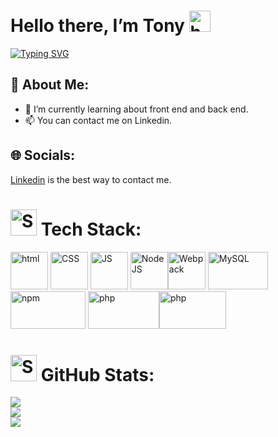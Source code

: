 # Hello there, I’m Tony <img src="https://raw.githubusercontent.com/MartinHeinz/MartinHeinz/master/wave.gif" alt="hello" width="34" height="34">

[![Typing SVG](https://readme-typing-svg.demolab.com?font=Fira+Code&pause=1000&width=600&height=40&lines=Welcome+to+my+profile;I'm+a+web+developper+junior;Love+create+and+learning+;Anime+fan+%3AD)](https://git.io/typing-svg)
## 💫 About Me:
- 🌱 I’m currently learning about front end and back end. <br>
- 📫 You can contact me on Linkedin. 


## 🌐 Socials:
<a href = "https://www.linkedin.com/in/tony-bruchon/">Linkedin</a> is the best way to contact me. 

# <img src="https://camo.githubusercontent.com/f11b92476ee793cfe97f20e0564ab552bd9bd670179d7b6772c59bb4d3218ca6/68747470733a2f2f692e70696e696d672e636f6d2f6f726967696e616c732f36352f63342f66342f36356334663435323537316265313236316539633632336637646134383861632e676966" alt="Stats" width="42" height="42"> Tech Stack:

<img src="https://raw.githubusercontent.com/dustin100/dustin100/master/assests/html5-original.svg" alt="html" width="60" height="60"> <img src="https://raw.githubusercontent.com/dustin100/dustin100/master/assests/css3-original.svg" alt="CSS" width="60" height="60"> <img src="https://raw.githubusercontent.com/dustin100/dustin100/master/assests/javascript-plain.svg" alt="JS" width="60" height="60"> <img src="https://raw.githubusercontent.com/dustin100/dustin100/master/assests/nodejs-original.svg" alt="Node JS" width="60" height="60"><img src="https://raw.githubusercontent.com/webpack/media/3e52c178e6ad2428585a2cbf5d22d6dbe0697f0f/logo/icon.svg" alt="Webpack" width="60" height="60"> <img src="https://1000logos.net/wp-content/uploads/2020/08/MySQL-Logo.png" alt="MySQL" width="96" height="60"> <img src="https://upload.wikimedia.org/wikipedia/commons/thumb/d/db/Npm-logo.svg/540px-Npm-logo.svg.png?20140904162625" alt="npm" width="120" height="60"> <img src="https://upload.wikimedia.org/wikipedia/commons/2/27/PHP-logo.svg" alt="php" width="114" height="60"><img src="https://logos-world.net/wp-content/uploads/2021/02/Docker-Emblem.png" alt="php" width="107" height="60">

# <img src="https://camo.githubusercontent.com/f11b92476ee793cfe97f20e0564ab552bd9bd670179d7b6772c59bb4d3218ca6/68747470733a2f2f692e70696e696d672e636f6d2f6f726967696e616c732f36352f63342f66342f36356334663435323537316265313236316539633632336637646134383861632e676966" alt="Stats" width="42" height="42"> GitHub Stats:

![](https://github-readme-stats.vercel.app/api?username=TonyJonathan&theme=tokyonight&hide_border=true&include_all_commits=false&count_private=true)<br/>
![](https://github-readme-streak-stats.herokuapp.com/?user=TonyJonathan&theme=tokyonight&hide_border=true)<br/>
![](https://github-readme-stats.vercel.app/api/top-langs/?username=TonyJonathan&theme=tokyonight&hide_border=true&include_all_commits=false&count_private=true&layout=compact)


